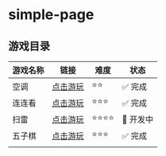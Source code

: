 # simple-page

## 游戏目录

| 游戏名称 | 链接                                                       | 难度 | 状态     |
| -------- | ---------------------------------------------------------- | ---- | -------- |
| 空调     | [点击游玩](https://betameg.github.io/simple-page/kt.html)  | ⭐⭐   | ✅ 完成   |
| 连连看   | [点击游玩](https://betameg.github.io/simple-page/llk.html) | ⭐⭐⭐  | ✅ 完成   |
| 扫雷     | [点击游玩](./games/minesweeper/)                           | ⭐⭐⭐⭐ | 🚧 开发中 |
| 五子棋   | [点击游玩](https://betameg.github.io/simple-page/wzq.html) | ⭐⭐⭐  | ✅ 完成   |
|          |                                                            |      |          |